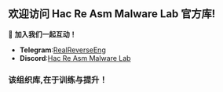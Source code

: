 ## 欢迎访问 Hac Re Asm Malware Lab 官方库!


💬 **加入我们一起互动！**  
- **Telegram**:[RealReverseEng](https://t.me/RealReverseEng)
- **Discord**:[Hac Re Asm Malware Lab](https://discord.gg/nGXPH95aNU)

### 该组织库,在于训练与提升！
